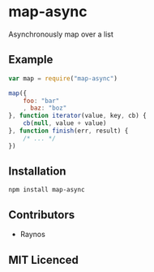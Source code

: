 # map-async

Asynchronously map over a list

## Example

``` js
var map = require("map-async")

map({
    foo: "bar"
    , baz: "boz"
}, function iterator(value, key, cb) {
    cb(null, value + value)
}, function finish(err, result) {
    /* ... */
})
```

## Installation

`npm install map-async`

## Contributors

 - Raynos

## MIT Licenced
